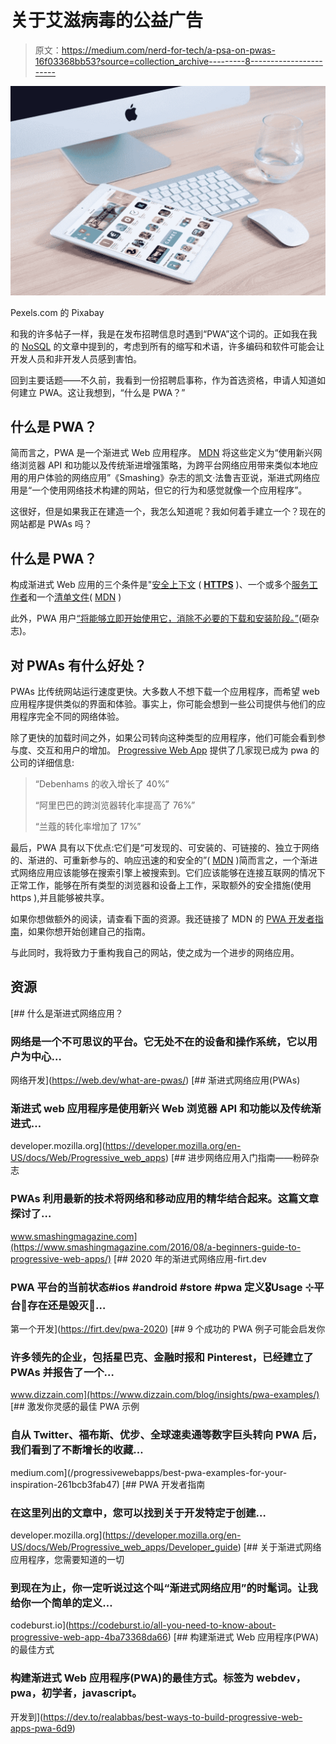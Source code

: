 # 关于艾滋病毒的公益广告

> 原文：<https://medium.com/nerd-for-tech/a-psa-on-pwas-16f03368bb53?source=collection_archive---------8----------------------->

![](img/d37fb6633a27b515976bb7c4e6e070ee.png)

Pexels.com 的 Pixabay

和我的许多帖子一样，我是在发布招聘信息时遇到“PWA”这个词的。正如我在我的 [NoSQL](/swlh/nosql-no-problem-8ba56c12fa2e) 的文章中提到的，考虑到所有的缩写和术语，许多编码和软件可能会让开发人员和非开发人员感到害怕。

回到主要话题——不久前，我看到一份招聘启事称，作为首选资格，申请人知道如何建立 PWA。这让我想到，“什么是 PWA？”

## **什么是 PWA？**

简而言之，PWA 是一个渐进式 Web 应用程序。 [MDN](https://developer.mozilla.org/en-US/docs/Web/Progressive_web_apps) 将这些定义为“使用新兴网络浏览器 API 和功能以及传统渐进增强策略，为跨平台网络应用带来类似本地应用的用户体验的网络应用”《Smashing》杂志的凯文·法鲁吉亚说，渐进式网络应用是“一个使用网络技术构建的网站，但它的行为和感觉就像一个应用程序”。

这很好，但是如果我正在建造一个，我怎么知道呢？我如何着手建立一个？现在的网站都是 PWAs 吗？

## **什么是 PWA？**

构成渐进式 Web 应用的三个条件是"[安全上下文](https://developer.mozilla.org/en-US/docs/Web/Security/Secure_Contexts) ( [**HTTPS**](https://developer.mozilla.org/en-US/docs/Glossary/https) )、一个或多个[服务工作者](https://developer.mozilla.org/en-US/docs/Web/API/Service_Worker_API)和一个[清单文件](https://developer.mozilla.org/en-US/docs/Web/Manifest)( [MDN](https://developer.mozilla.org/en-US/docs/Web/Progressive_web_apps) )

此外，PWA 用户[“将能够立即开始使用它，消除不必要的下载和安装阶段。”](https://www.smashingmagazine.com/2016/08/a-beginners-guide-to-progressive-web-apps/)(砸杂志)。

## **对 PWAs 有什么好处？**

PWAs 比传统网站运行速度更快。大多数人不想下载一个应用程序，而希望 web 应用程序提供类似的界面和体验。事实上，你可能会想到一些公司提供与他们的应用程序完全不同的网络体验。

除了更快的加载时间之外，如果公司转向这种类型的应用程序，他们可能会看到参与度、交互和用户的增加。 [Progressive Web App](/progressivewebapps/best-pwa-examples-for-your-inspiration-261bcb3fab47) 提供了几家现已成为 pwa 的公司的详细信息:

> “Debenhams 的收入增长了 40%”
> 
> “阿里巴巴的跨浏览器转化率提高了 76%”
> 
> “兰蔻的转化率增加了 17%”

最后，PWA 具有以下优点:它们是“可发现的、可安装的、可链接的、独立于网络的、渐进的、可重新参与的、响应迅速的和安全的”( [MDN](https://developer.mozilla.org/en-US/docs/Web/Progressive_web_apps) )简而言之，一个渐进式网络应用应该能够在搜索引擎上被搜索到。它们应该能够在连接互联网的情况下正常工作，能够在所有类型的浏览器和设备上工作，采取额外的安全措施(使用 https ),并且能够被共享。

如果你想做额外的阅读，请查看下面的资源。我还链接了 MDN 的 [PWA 开发者指南](https://developer.mozilla.org/en-US/docs/Web/Progressive_web_apps/Developer_guide)，如果你想开始创建自己的指南。

与此同时，我将致力于重构我自己的网站，使之成为一个进步的网络应用。

## 资源

[](https://web.dev/what-are-pwas/) [## 什么是渐进式网络应用？

### 网络是一个不可思议的平台。它无处不在的设备和操作系统，它以用户为中心…

网络开发](https://web.dev/what-are-pwas/) [](https://developer.mozilla.org/en-US/docs/Web/Progressive_web_apps) [## 渐进式网络应用(PWAs)

### 渐进式 web 应用程序是使用新兴 Web 浏览器 API 和功能以及传统渐进式…

developer.mozilla.org](https://developer.mozilla.org/en-US/docs/Web/Progressive_web_apps) [](https://www.smashingmagazine.com/2016/08/a-beginners-guide-to-progressive-web-apps/) [## 进步网络应用入门指南——粉碎杂志

### PWAs 利用最新的技术将网络和移动应用的精华结合起来。这篇文章探讨了…

www.smashingmagazine.com](https://www.smashingmagazine.com/2016/08/a-beginners-guide-to-progressive-web-apps/) [](https://firt.dev/pwa-2020) [## 2020 年的渐进式网络应用-firt.dev

### PWA 平台的当前状态#ios #android #store #pwa 定义🎖Usage ⊹平台🍎存在还是毁灭📣…

第一个开发](https://firt.dev/pwa-2020) [](https://www.dizzain.com/blog/insights/pwa-examples/) [## 9 个成功的 PWA 例子可能会启发你

### 许多领先的企业，包括星巴克、金融时报和 Pinterest，已经建立了 PWAs 并报告了一个…

www.dizzain.com](https://www.dizzain.com/blog/insights/pwa-examples/) [](/progressivewebapps/best-pwa-examples-for-your-inspiration-261bcb3fab47) [## 激发你灵感的最佳 PWA 示例

### 自从 Twitter、福布斯、优步、全球速卖通等数字巨头转向 PWA 后，我们看到了不断增长的收藏…

medium.com](/progressivewebapps/best-pwa-examples-for-your-inspiration-261bcb3fab47)  [## PWA 开发者指南

### 在这里列出的文章中，您可以找到关于开发特定于创建…

developer.mozilla.org](https://developer.mozilla.org/en-US/docs/Web/Progressive_web_apps/Developer_guide) [](https://codeburst.io/all-you-need-to-know-about-progressive-web-app-4ba73368da66) [## 关于渐进式网络应用程序，您需要知道的一切

### 到现在为止，你一定听说过这个叫“渐进式网络应用”的时髦词。让我给你一个简单的定义…

codeburst.io](https://codeburst.io/all-you-need-to-know-about-progressive-web-app-4ba73368da66) [](https://dev.to/realabbas/best-ways-to-build-progressive-web-apps-pwa-6d9) [## 构建渐进式 Web 应用程序(PWA)的最佳方式

### 构建渐进式 Web 应用程序(PWA)的最佳方式。标签为 webdev，pwa，初学者，javascript。

开发到](https://dev.to/realabbas/best-ways-to-build-progressive-web-apps-pwa-6d9)